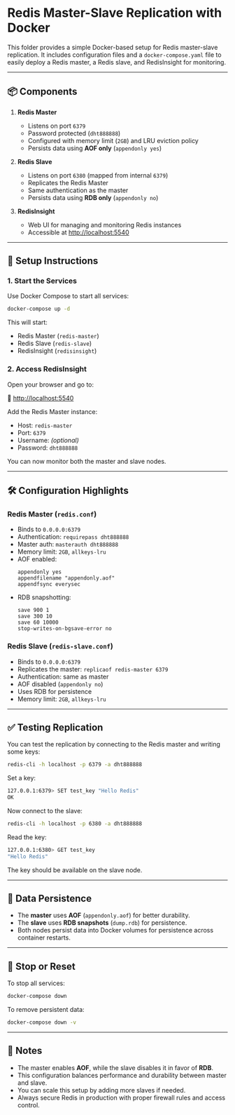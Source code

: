 # Redis Master-Slave Replication with Docker

This folder provides a simple Docker-based setup for Redis master-slave replication. It includes configuration files and a `docker-compose.yaml` file to easily deploy a Redis master, a Redis slave, and RedisInsight for monitoring.

---

## 📦 Components

1. **Redis Master**
   - Listens on port `6379`
   - Password protected (`dht888888`)
   - Configured with memory limit (`2GB`) and LRU eviction policy
   - Persists data using **AOF only** (`appendonly yes`)

2. **Redis Slave**
   - Listens on port `6380` (mapped from internal `6379`)
   - Replicates the Redis Master
   - Same authentication as the master
   - Persists data using **RDB only** (`appendonly no`)

3. **RedisInsight**
   - Web UI for managing and monitoring Redis instances
   - Accessible at [http://localhost:5540](http://localhost:5540)

---

## 🔧 Setup Instructions

### 1. Start the Services

Use Docker Compose to start all services:

```bash
docker-compose up -d
```

This will start:

- Redis Master (`redis-master`)
- Redis Slave (`redis-slave`)
- RedisInsight (`redisinsight`)

### 2. Access RedisInsight

Open your browser and go to:

🔗 [http://localhost:5540](http://localhost:5540)

Add the Redis Master instance:

- Host: `redis-master`
- Port: `6379`
- Username: *(optional)*
- Password: `dht888888`

You can now monitor both the master and slave nodes.

---

## 🛠️ Configuration Highlights

### Redis Master (`redis.conf`)

- Binds to `0.0.0.0:6379`
- Authentication: `requirepass dht888888`
- Master auth: `masterauth dht888888`
- Memory limit: `2GB`, `allkeys-lru`
- AOF enabled:
  ```properties
  appendonly yes
  appendfilename "appendonly.aof"
  appendfsync everysec
  ```
- RDB snapshotting:
  ```properties
  save 900 1
  save 300 10
  save 60 10000
  stop-writes-on-bgsave-error no
  ```

### Redis Slave (`redis-slave.conf`)

- Binds to `0.0.0.0:6379`
- Replicates the master: `replicaof redis-master 6379`
- Authentication: same as master
- AOF disabled (`appendonly no`)
- Uses RDB for persistence
- Memory limit: `2GB`, `allkeys-lru`

---

## ✅ Testing Replication

You can test the replication by connecting to the Redis master and writing some keys:

```bash
redis-cli -h localhost -p 6379 -a dht888888
```

Set a key:

```bash
127.0.0.1:6379> SET test_key "Hello Redis"
OK
```

Now connect to the slave:

```bash
redis-cli -h localhost -p 6380 -a dht888888
```

Read the key:

```bash
127.0.0.1:6380> GET test_key
"Hello Redis"
```

The key should be available on the slave node.

---

## 🧹 Data Persistence

- The **master** uses **AOF** (`appendonly.aof`) for better durability.
- The **slave** uses **RDB snapshots** (`dump.rdb`) for persistence.
- Both nodes persist data into Docker volumes for persistence across container restarts.

---

## 🚫 Stop or Reset

To stop all services:

```bash
docker-compose down
```

To remove persistent data:

```bash
docker-compose down -v
```

---

## 📝 Notes

- The master enables **AOF**, while the slave disables it in favor of **RDB**.
- This configuration balances performance and durability between master and slave.
- You can scale this setup by adding more slaves if needed.
- Always secure Redis in production with proper firewall rules and access control.

